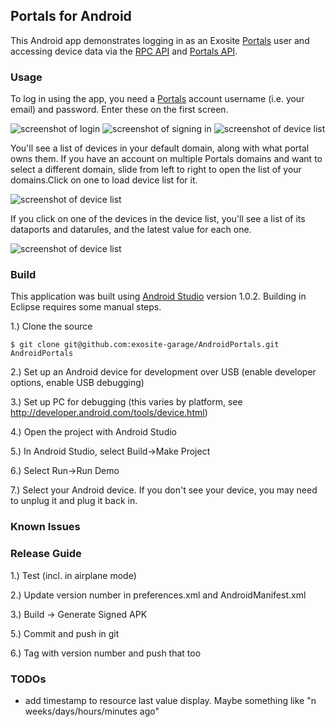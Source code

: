 ## Portals for Android

This Android app demonstrates logging in as an Exosite [Portals](https://portals.exosite.com) user and accessing device data via the [RPC API](https://docs.exosite.com/rpc) and [Portals API](https://docs.exosite.com/portals).

### Usage

To log in using the app, you need a [Portals](https://portals.exosite.com) account username (i.e. your email) and password. Enter these on the first screen.

![screenshot of login](/images/screenshot-login.png)
![screenshot of signing in](/images/screenshot-signingin.png)
![screenshot of device list](/images/screenshot-devicelist.png)

You'll see a list of devices in your default domain, along with what portal owns them. If you have an account on multiple Portals domains and want to select a different domain, slide from left to right to open the list of your domains.Click on one to load device list for it. 

![screenshot of device list](/images/screenshot-domains.png)

If you click on one of the devices in the device list, you'll see a list of its dataports and datarules, and the latest value for each one.

![screenshot of device list](/images/screenshot-device.png)


### Build 

This application was built using [Android Studio](http://developer.android.com/sdk/index.html) version 1.0.2. Building in Eclipse requires some manual steps.

1.) Clone the source

```
$ git clone git@github.com:exosite-garage/AndroidPortals.git AndroidPortals 
```

2.) Set up an Android device for development over USB (enable developer options, enable USB debugging)

3.) Set up PC for debugging (this varies by platform, see http://developer.android.com/tools/device.html)

4.) Open the project with Android Studio

5.) In Android Studio, select Build->Make Project

6.) Select Run->Run Demo

7.) Select your Android device. If you don't see your device, you may need to unplug it and plug it back in.

### Known Issues


### Release Guide

1.) Test (incl. in airplane mode)

2.) Update version number in preferences.xml and AndroidManifest.xml

3.) Build -> Generate Signed APK 

5.) Commit and push in git

6.) Tag with version number and push that too

### TODOs

- add timestamp to resource last value display. Maybe something like "n weeks/days/hours/minutes ago"

